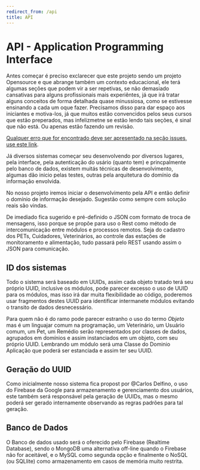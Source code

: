```yaml
---
redirect_from: /api
title: API
---
```


API - Application Programming Interface
=======================================

Antes começar é preciso exclarecer que este projeto sendo um projeto Opensource e que abrange também um contexto educacional, ele terá algumas seções que podem vir a ser repetivas, se não demasiado cansativas para alguns profissionais mais experiêntes, já que irá tratar alguns conceitos de forma detalhada quase minussiosa, como se estivesse ensinando a cada um oque fazer. Precisamos disso para dar espaço aos iniciantes e motiva-los, já que muitos estão convencidos pelos seus cursos que estão preperados, mas infelizmetne se estão lendo tais seções, é sinal que não está. Ou apenas estão fazendo um revisão.

[Qualquer erro que for encontrado deve ser apresentado na seção issues, use este link](http://bit.ly/streetpet_sugestoes).

Já diversos sistemas começar seu desenvolvendo por diversos lugares, pela interface, pela autenticação do usário (quanto tem) e princpalmente pelo banco de dados, existem muitás técnicas de desenvolvimento, algumas dão inicio pelas testes, outras pela arquitetura do domínio da informação envolvida.

No nosso projeto iremos iniciar o desenvolvimento pela API e então definir o domínio de informação desejado. Sugestão como sempre com solução reais são vindas.

De imediado fica sugerido e pré-definido o JSON com formato de troca de mensagens, isso porque se propõe para uso o Rest como método de intercomunicação entre módulos e processos remotos. Seja do cadastro dos PETs, Cuidadores, Veterinários, ao controle das estações de monitoramento e alimentação, tudo passará pelo REST usando assim o JSON para comunicação.

## ID dos sistemas

Todo o sistema será baseado em UUIDs, assim cada objeto tratado terá seu próprio UUID, inclusive os módulos, pode parecer excesso o uso de UUID para os módulos, mas isso irá dar muita flexibilidade ao código, poderemos usar fragmentos destes UUID para identificar intermanete módulos evitando o transito de dados desnecessário.

Para quem não é do ramo pode parecer estranho o uso do termo *Objeto* mas é um linguajar comum na programação, um Veterinário, um Usuário comum, um Pet, um Remédio serão representados por classes de dados, agrupados em domínios e assim instanciados em um objeto, com seu próprio UUID. Lembrando um módulo será uma Classe do Dominio Aplicação que poderá ser estanciada e assim ter seu UUID.

## Geração do UUID

Como inicialmente nosso sistema fica propost por @Carlos Delfino, o uso do Firebase da Google para armazenamento e gerenciamento dos usuários, este também será responsável pela geração de UUIDs, mas o mesmo poderá ser gerado internamente observando as regras padrões para tal geração.

## Banco de Dados

O Banco de dados usado será o oferecido pelo Firebase (Realtime Database), sendo o MongoDB uma alternativa off-line quando o Firebase não for aceitável, e o MySQL como segunda opção e finalmente o NoSQL (ou SQLlite) como armazenamento em casos de memória muito restrita.
